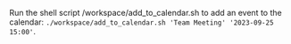 Run the shell script /workspace/add_to_calendar.sh to add an event to the calendar: `./workspace/add_to_calendar.sh 'Team Meeting' '2023-09-25 15:00'`.